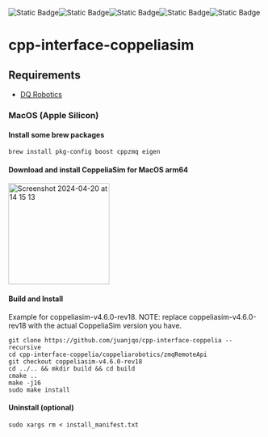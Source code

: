 
![Static Badge](https://img.shields.io/badge/Platform-Apple_silicon-magenta)![Static Badge](https://img.shields.io/badge/Tested-Apple)![Static Badge](https://img.shields.io/badge/Platform-Ubuntu_x64-orange)![Static Badge](https://img.shields.io/badge/Untested-red)![Static Badge](https://img.shields.io/badge/CoppeliaSim-4.6.0--rev18-orange)

# cpp-interface-coppeliasim

## Requirements

- [DQ Robotics](https://github.com/dqrobotics/cpp)


### MacOS (Apple Silicon)

#### Install some brew packages

```shell
brew install pkg-config boost cppzmq eigen
```

#### Download and install CoppeliaSim for MacOS arm64

<img width="200" alt="Screenshot 2024-04-20 at 14 15 13" src="https://github.com/juanjqo/cpp-interface-coppelia/assets/23158313/24ffcd38-d24e-447c-a7d3-aaaadf8f85a1">



#### Build and Install 

Example for coppeliasim-v4.6.0-rev18. NOTE: replace coppeliasim-v4.6.0-rev18 with the actual CoppeliaSim version you have.

```shell
git clone https://github.com/juanjqo/cpp-interface-coppelia --recursive
cd cpp-interface-coppelia/coppeliarobotics/zmqRemoteApi
git checkout coppeliasim-v4.6.0-rev18
cd ../.. && mkdir build && cd build
cmake ..
make -j16
sudo make install
```

#### Uninstall (optional)

```shell
sudo xargs rm < install_manifest.txt
```




